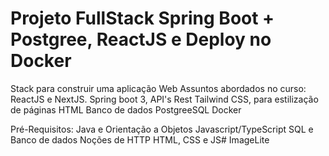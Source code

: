 # Projeto FullStack Spring Boot + Postgree,  ReactJS e Deploy no Docker
Stack para construir uma aplicação Web
Assuntos abordados no curso:
ReactJS e NextJS.
Spring boot 3, API's Rest
Tailwind CSS, para estilização de páginas HTML
Banco de dados PostgreeSQL
Docker

Pré-Requisitos:
Java e Orientação a Objetos
Javascript/TypeScript
SQL e Banco de dados
Noções de HTTP
HTML, CSS e JS# ImageLite
